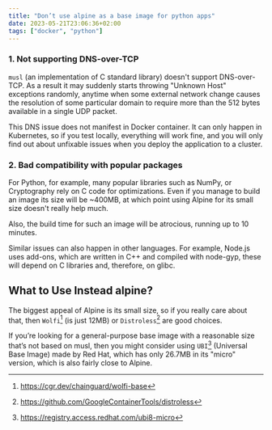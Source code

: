 ```yaml
---
title: "Don’t use alpine as a base image for python apps"
date: 2023-05-21T23:06:36+02:00
tags: ["docker", "python"]
---
```

### 1. Not supporting DNS-over-TCP

`musl` (an implementation of C standard library) doesn't support DNS-over-TCP. 
As a result it may suddenly starts throwing "Unknown Host" exceptions randomly, 
anytime when some external network change causes the resolution of some particular 
domain to require more than the 512 bytes available in a single UDP packet.

This DNS issue does not manifest in Docker container. It can only happen in Kubernetes,
so if you test locally, everything will work fine, and you will only find out about 
unfixable issues when you deploy the application to a cluster.

### 2. Bad compatibility with popular packages

For Python, for example, many popular libraries such as NumPy, or Cryptography rely on C
code for optimizations. Even if you manage to build an image its size will be ~400MB, 
at which point using Alpine for its small size doesn't really help much. 

Also, the build time for such an image will be atrocious, running up to 10 minutes. 

Similar issues can also happen in other languages. For example, Node.js uses add-ons, 
which are written in C++ and compiled with node-gyp, these will depend on C libraries and,
therefore, on glibc. 

## What to Use Instead alpine?

The biggest appeal of Alpine is its small size, so if you really care about that, then 
`Wolfi`[^1] (is just 12MB) or `Distroless`[^2] are good choices.

If you’re looking for a general-purpose base image with a reasonable size that’s not based 
on musl, then you might consider using `UBI`[^3] (Universal Base Image) made by Red Hat, which has
only 26.7MB in its "micro" version, which is also fairly close to Alpine.

[^1]: https://cgr.dev/chainguard/wolfi-base
[^2]: https://github.com/GoogleContainerTools/distroless
[^3]: https://registry.access.redhat.com/ubi8-micro
